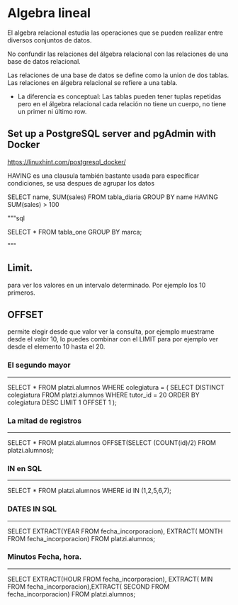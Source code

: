 # Algebra lineal

El algebra relacional estudia las operaciones que se pueden realizar entre diversos conjuntos de datos.

No confundir las relaciones del álgebra relacional con las relaciones de una base de datos relacional.

Las relaciones de una base de datos se define como la union de dos tablas.
Las relaciones en álgebra relacional se refiere a una tabla.

- La diferencia es conceptual: Las tablas pueden tener tuplas repetidas pero en el álgebra relacional cada relación no tiene un cuerpo, no tiene un primer ni último row.

## Set up a PostgreSQL server and pgAdmin with Docker

<https://linuxhint.com/postgresql_docker/>

HAVING es una clausula también bastante usada para especificar condiciones, se usa despues de agrupar los datos

SELECT  name, SUM(sales)
FROM tabla_diaria
GROUP BY name
HAVING SUM(sales) > 100

"""sql

SELECT *
FROM tabla_one
GROUP BY marca;


"""

## Limit.

para ver los valores en un intervalo determinado. Por ejemplo los 10 primeros.

## OFFSET

permite elegir desde que valor ver la consulta, por ejemplo muestrame desde el valor 10, lo puedes combinar con el LIMIT para por ejemplo ver desde el elemento 10 hasta el 20.

### El segundo mayor

----
SELECT *
FROM platzi.alumnos
WHERE colegiatura = (
	SELECT DISTINCT colegiatura
	FROM platzi.alumnos
	WHERE tutor_id = 20
	ORDER BY colegiatura DESC
	LIMIT 1 OFFSET 1
);
### La mitad de registros
----

SELECT *
FROM platzi.alumnos 
OFFSET(SELECT (COUNT(id)/2)
	  FROM platzi.alumnos);
### IN en SQL
----
SELECT *
FROM platzi.alumnos
WHERE id IN (1,2,5,6,7);

### DATES IN SQL 
----
SELECT EXTRACT(YEAR FROM fecha_incorporacion), EXTRACT( MONTH FROM fecha_incorporacion)
FROM platzi.alumnos;
### Minutos Fecha, hora.
----
SELECT EXTRACT(HOUR FROM fecha_incorporacion), EXTRACT( MIN FROM fecha_incorporacion),EXTRACT( SECOND FROM fecha_incorporacion)
FROM platzi.alumnos;